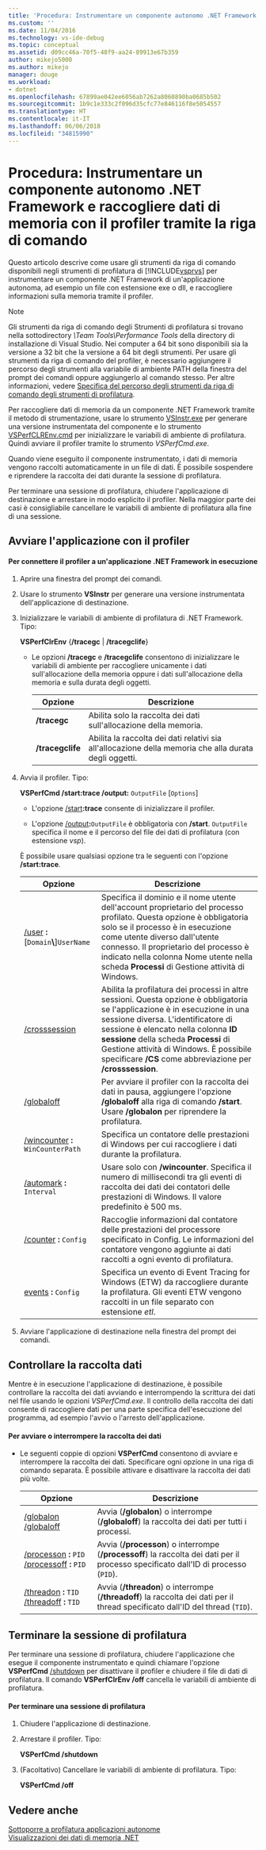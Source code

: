 ```yaml
---
title: 'Procedura: Instrumentare un componente autonomo .NET Framework e raccogliere dati di memoria con il profiler tramite la riga di comando | Microsoft Docs'
ms.custom: ''
ms.date: 11/04/2016
ms.technology: vs-ide-debug
ms.topic: conceptual
ms.assetid: d09cc46a-70f5-48f9-aa24-89913e67b359
author: mikejo5000
ms.author: mikejo
manager: douge
ms.workload:
- dotnet
ms.openlocfilehash: 67899ae042ee6056ab7262a8060890ba0685b502
ms.sourcegitcommit: 1b9c1e333c2f096d35cfc77e846116f8e5054557
ms.translationtype: HT
ms.contentlocale: it-IT
ms.lasthandoff: 06/06/2018
ms.locfileid: "34815990"
---
```

# <a name="how-to-instrument-a-stand-alone-net-framework-component-and-collect-memory-data-with-the-profiler-by-using-the-command-line"></a>Procedura: Instrumentare un componente autonomo .NET Framework e raccogliere dati di memoria con il profiler tramite la riga di comando
Questo articolo descrive come usare gli strumenti da riga di comando disponibili negli strumenti di profilatura di [!INCLUDE[vsprvs](../code-quality/includes/vsprvs_md.md)] per instrumentare un componente .NET Framework di un'applicazione autonoma, ad esempio un file con estensione exe o dll, e raccogliere informazioni sulla memoria tramite il profiler.  
  
> [!NOTE]
>  Gli strumenti da riga di comando degli Strumenti di profilatura si trovano nella sottodirectory *\Team Tools\Performance Tools* della directory di installazione di Visual Studio. Nei computer a 64 bit sono disponibili sia la versione a 32 bit che la versione a 64 bit degli strumenti. Per usare gli strumenti da riga di comando del profiler, è necessario aggiungere il percorso degli strumenti alla variabile di ambiente PATH della finestra del prompt dei comandi oppure aggiungerlo al comando stesso. Per altre informazioni, vedere [Specifica del percorso degli strumenti da riga di comando degli strumenti di profilatura](../profiling/specifying-the-path-to-profiling-tools-command-line-tools.md).  

  
 Per raccogliere dati di memoria da un componente .NET Framework tramite il metodo di strumentazione, usare lo strumento [VSInstr.exe](../profiling/vsinstr.md) per generare una versione instrumentata del componente e lo strumento [VSPerfCLREnv.cmd](../profiling/vsperfclrenv.md) per inizializzare le variabili di ambiente di profilatura. Quindi avviare il profiler tramite lo strumento *VSPerfCmd.exe*.  
  
 Quando viene eseguito il componente instrumentato, i dati di memoria vengono raccolti automaticamente in un file di dati. È possibile sospendere e riprendere la raccolta dei dati durante la sessione di profilatura.  
  
 Per terminare una sessione di profilatura, chiudere l'applicazione di destinazione e arrestare in modo esplicito il profiler. Nella maggior parte dei casi è consigliabile cancellare le variabili di ambiente di profilatura alla fine di una sessione.  
  
## <a name="start-the-application-with-the-profiler"></a>Avviare l'applicazione con il profiler  
  
#### <a name="to-attach-the-profiler-to-a-running-net-framework-application"></a>Per connettere il profiler a un'applicazione .NET Framework in esecuzione  
  
1.  Aprire una finestra del prompt dei comandi.  
  
2.  Usare lo strumento **VSInstr** per generare una versione instrumentata dell'applicazione di destinazione.  
  
3.  Inizializzare le variabili di ambiente di profilatura di .NET Framework. Tipo:  
  
     **VSPerfClrEnv** {**/tracegc** &#124; **/tracegclife**}  
  
    -   Le opzioni **/tracegc** e **/tracegclife** consentono di inizializzare le variabili di ambiente per raccogliere unicamente i dati sull'allocazione della memoria oppure i dati sull'allocazione della memoria e sulla durata degli oggetti.  
  
        |Opzione|Descrizione|  
        |------------|-----------------|  
        |**/tracegc**|Abilita solo la raccolta dei dati sull'allocazione della memoria.|  
        |**/tracegclife**|Abilita la raccolta dei dati relativi sia all'allocazione della memoria che alla durata degli oggetti.|  
  
4.  Avvia il profiler. Tipo:  
  
     **VSPerfCmd /start:trace /output:** `OutputFile` [`Options`]  
  
    -   L'opzione [/start](../profiling/start.md)**:trace** consente di inizializzare il profiler.  
  
    -   L'opzione [/output](../profiling/output.md)**:**`OutputFile` è obbligatoria con **/start**. `OutputFile` specifica il nome e il percorso del file dei dati di profilatura (con estensione *vsp*).  
  
     È possibile usare qualsiasi opzione tra le seguenti con l'opzione **/start:trace**.  
  
    |Opzione|Descrizione|  
    |------------|-----------------|  
    |[/user](../profiling/user-vsperfcmd.md) **:**[`Domain`**\\**]`UserName`|Specifica il dominio e il nome utente dell'account proprietario del processo profilato. Questa opzione è obbligatoria solo se il processo è in esecuzione come utente diverso dall'utente connesso. Il proprietario del processo è indicato nella colonna Nome utente nella scheda **Processi** di Gestione attività di Windows.|  
    |[/crosssession](../profiling/crosssession.md)|Abilita la profilatura dei processi in altre sessioni. Questa opzione è obbligatoria se l'applicazione è in esecuzione in una sessione diversa. L'identificatore di sessione è elencato nella colonna **ID sessione** della scheda **Processi** di Gestione attività di Windows. È possibile specificare **/CS** come abbreviazione per **/crosssession**.|  
    |[/globaloff](../profiling/globalon-and-globaloff.md)|Per avviare il profiler con la raccolta dei dati in pausa, aggiungere l'opzione **/globaloff** alla riga di comando **/start**. Usare **/globalon** per riprendere la profilatura.|  
    |[/wincounter](../profiling/wincounter.md) **:** `WinCounterPath`|Specifica un contatore delle prestazioni di Windows per cui raccogliere i dati durante la profilatura.|  
    |[/automark](../profiling/automark.md) **:** `Interval`|Usare solo con **/wincounter**. Specifica il numero di millisecondi tra gli eventi di raccolta dei dati dei contatori delle prestazioni di Windows. Il valore predefinito è 500 ms.|  
    |[/counter](../profiling/counter.md) **:** `Config`|Raccoglie informazioni dal contatore delle prestazioni del processore specificato in Config. Le informazioni del contatore vengono aggiunte ai dati raccolti a ogni evento di profilatura.|  
    |[events](../profiling/events-vsperfcmd.md) **:** `Config`|Specifica un evento di Event Tracing for Windows (ETW) da raccogliere durante la profilatura. Gli eventi ETW vengono raccolti in un file separato con estensione *etl*.|  
  
5.  Avviare l'applicazione di destinazione nella finestra del prompt dei comandi.  
  
## <a name="control-data-collection"></a>Controllare la raccolta dati  
 Mentre è in esecuzione l'applicazione di destinazione, è possibile controllare la raccolta dei dati avviando e interrompendo la scrittura dei dati nel file usando le opzioni *VSPerfCmd.exe*. Il controllo della raccolta dei dati consente di raccogliere dati per una parte specifica dell'esecuzione del programma, ad esempio l'avvio o l'arresto dell'applicazione.  
  
#### <a name="to-start-and-stop-data-collection"></a>Per avviare o interrompere la raccolta dei dati  
  
-   Le seguenti coppie di opzioni **VSPerfCmd** consentono di avviare e interrompere la raccolta dei dati. Specificare ogni opzione in una riga di comando separata. È possibile attivare e disattivare la raccolta dei dati più volte.  
  
    |Opzione|Descrizione|  
    |------------|-----------------|  
    |[/globalon](../profiling/globalon-and-globaloff.md) [/globaloff](../profiling/globalon-and-globaloff.md)|Avvia (**/globalon**) o interrompe (**/globaloff**) la raccolta dei dati per tutti i processi.|  
    |[/processon](../profiling/processon-and-processoff.md) **:** `PID` [/processoff](../profiling/processon-and-processoff.md) **:** `PID`|Avvia (**/processon**) o interrompe (**/processoff**) la raccolta dei dati per il processo specificato dall'ID di processo (`PID`).|  
    |[/threadon](../profiling/threadon-and-threadoff.md) **:** `TID` [/threadoff](../profiling/threadon-and-threadoff.md) **:** `TID`|Avvia (**/threadon**) o interrompe (**/threadoff**) la raccolta dei dati per il thread specificato dall'ID del thread (`TID`).|  
  
## <a name="end-the-profiling-session"></a>Terminare la sessione di profilatura  
 Per terminare una sessione di profilatura, chiudere l'applicazione che esegue il componente instrumentato e quindi chiamare l'opzione **VSPerfCmd** [/shutdown](../profiling/shutdown.md) per disattivare il profiler e chiudere il file di dati di profilatura. Il comando **VSPerfClrEnv /off** cancella le variabili di ambiente di profilatura.  
  
#### <a name="to-end-a-profiling-session"></a>Per terminare una sessione di profilatura  
  
1.  Chiudere l'applicazione di destinazione.  
  
2.  Arrestare il profiler. Tipo:  
  
     **VSPerfCmd /shutdown**  
  
3.  (Facoltativo) Cancellare le variabili di ambiente di profilatura. Tipo:  
  
     **VSPerfCmd /off**  
  
## <a name="see-also"></a>Vedere anche  
 [Sottoporre a profilatura applicazioni autonome](../profiling/command-line-profiling-of-stand-alone-applications.md)   
 [Visualizzazioni dei dati di memoria .NET](../profiling/dotnet-memory-data-views.md)